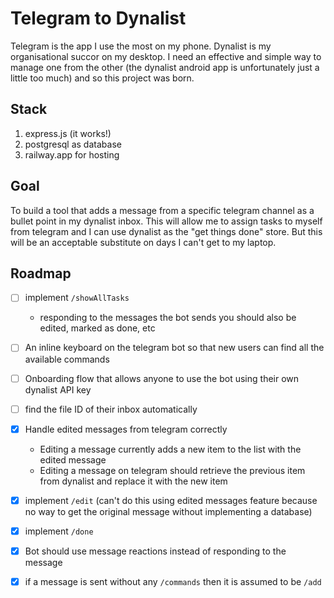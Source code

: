 # Telegram to Dynalist 
Telegram is the app I use the most on my phone. Dynalist is my organisational succor on my desktop. I need an effective and simple way to manage one from the other (the dynalist android app is unfortunately just a little too much) and so this project was born.

## Stack
1. express.js (it works!)
2. postgresql as database
3. railway.app for hosting 

## Goal 
To build a tool that adds a message from a specific telegram channel as a bullet point in my dynalist inbox. This will allow me to assign tasks to myself from telegram and I can use dynalist as the "get things done" store. But this will be an acceptable substitute on days I can't get to my laptop.

## Roadmap
- [ ] implement `/showAllTasks`
  - responding to the messages the bot sends you should also be edited, marked as done, etc
- [ ] An inline keyboard on the telegram bot so that new users can find all the available commands 
- [ ] Onboarding flow that allows anyone to use the bot using their own dynalist API key
- [ ] find the file ID of their inbox automatically
- [x] Handle edited messages from telegram correctly
  - Editing a message currently adds a new item to the list with the edited message
  - Editing a message on telegram should retrieve the previous item from dynalist and replace it with the new item
- [x] implement `/edit` (can't do this using edited messages feature because no way to get the original message without implementing a database)
- [x] implement `/done`
- [x] Bot should use message reactions instead of responding to the message
- [x] if a message is sent without any `/commands` then it is assumed to be `/add`

